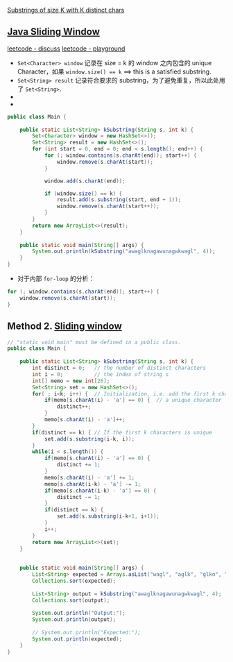 [Substrings of size K with K distinct chars](https://leetcode.com/discuss/interview-question/370112)


## [Java Sliding Window](https://leetcode.com/playground/LRBxfw5W)
[leetcode - discuss](https://leetcode.com/discuss/interview-question/344976/Amazon-or-OA-2019-or-Substrings-of-size-K-with-K-distinct-chars)
[leetcode - playground](https://leetcode.com/playground/Knis2PNL)

* `Set<Character> window` 记录在 size = k 的 window 之内包含的 unique Character，如果 `window.size() == k` ==> this is a satisfied substring. 
* `Set<String> result` 记录符合要求的 substring，为了避免重复，所以此处用了 `Set<String>`.
* 
*

```java
public class Main {
    
    public static List<String> kSubstring(String s, int k) {
        Set<Character> window = new HashSet<>();
        Set<String> result = new HashSet<>();
        for (int start = 0, end = 0; end < s.length(); end++) {
            for (; window.contains(s.charAt(end)); start++) {
                window.remove(s.charAt(start));
            }

            window.add(s.charAt(end));

            if (window.size() == k) {
                result.add(s.substring(start, end + 1));
                window.remove(s.charAt(start++));
            }
        }
        return new ArrayList<>(result);
    }
    
    public static void main(String[] args) { 
        System.out.println(kSubstring("awaglknagawunagwkwagl", 4));
    }
}
```

* 对于内部 `for-loop` 的分析：
```java
for (; window.contains(s.charAt(end)); start++) {
    window.remove(s.charAt(start));
}
```


## Method 2. [Sliding window](https://leetcode.com/discuss/interview-question/370112/Amazon-or-OA-2019-or-Substrings-of-size-K-with-K-distinct-chars/351761)
```java
// "static void main" must be defined in a public class.
public class Main {
    
    public static List<String> kSubstring(String s, int k) {
        int distinct = 0;   // the number of distinct characters
        int i = 0;          // the index of string s
        int[] memo = new int[26];
        Set<String> set = new HashSet<>();
        for( ; i<k; i++) {  // Initialization, i.e. add the first k characters into memo
            if(memo[s.charAt(i) - 'a'] == 0) {  // a unique character
                distinct++;
            }
            memo[s.charAt(i) - 'a']++;
        }
        if(distinct == k) { // If the first k characters is unique 
            set.add(s.substring(i-k, i));
        }
        while(i < s.length()) {
            if(memo[s.charAt(i) - 'a'] == 0) {
                distinct += 1;
            }
            memo[s.charAt(i) - 'a'] += 1;
            memo[s.charAt(i-k) - 'a'] -= 1;
            if(memo[s.charAt(i-k) - 'a'] == 0) {
                distinct -= 1;
            }
            if(distinct == k) {
                set.add(s.substring(i-k+1, i+1));
            }
            i++;
        }
        return new ArrayList<>(set);
    }
    
    
    public static void main(String[] args) {
        List<String> expected = Arrays.asList("wagl", "aglk", "glkn", "lkna", "knag", "gawu", "awun", "wuna", "unag", "nagw", "agwk", "kwag");
        Collections.sort(expected);
        
        List<String> output = kSubstring("awaglknagawunagwkwagl", 4);
        Collections.sort(output);
        
        System.out.println("Output:");
        System.out.println(output);
        
        // System.out.println("Expected:");
        System.out.println(expected);
    }
}
```